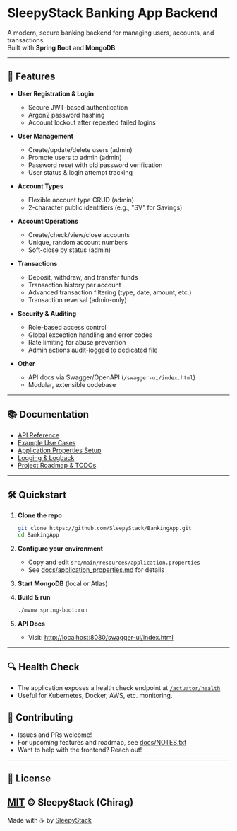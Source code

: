 # SleepyStack Banking App Backend

A modern, secure banking backend for managing users, accounts, and transactions.  
Built with **Spring Boot** and **MongoDB**.

---

## 🚀 Features

- **User Registration & Login**
    - Secure JWT-based authentication
    - Argon2 password hashing
    - Account lockout after repeated failed logins

- **User Management**
    - Create/update/delete users (admin)
    - Promote users to admin (admin)
    - Password reset with old password verification
    - User status & login attempt tracking

- **Account Types**
    - Flexible account type CRUD (admin)
    - 2-character public identifiers (e.g., "SV" for Savings)

- **Account Operations**
    - Create/check/view/close accounts
    - Unique, random account numbers
    - Soft-close by status (admin)

- **Transactions**
    - Deposit, withdraw, and transfer funds
    - Transaction history per account
    - Advanced transaction filtering (type, date, amount, etc.)
    - Transaction reversal (admin-only)

- **Security & Auditing**
    - Role-based access control
    - Global exception handling and error codes
    - Rate limiting for abuse prevention
    - Admin actions audit-logged to dedicated file

- **Other**
    - API docs via Swagger/OpenAPI (`/swagger-ui/index.html`)
    - Modular, extensible codebase

---

## 📚 Documentation

- [API Reference](docs/API.md)
- [Example Use Cases](docs/use_cases.md)
- [Application Properties Setup](docs/application_properties.md)
- [Logging & Logback](docs/logback.md)
- [Project Roadmap & TODOs](docs/NOTES.txt)

---

## 🛠️ Quickstart

1. **Clone the repo**
   ```sh
   git clone https://github.com/SleepyStack/BankingApp.git
   cd BankingApp
   ```

2. **Configure your environment**
    - Copy and edit `src/main/resources/application.properties`
    - See [docs/application_properties.md](docs/application_properties.md) for details

3. **Start MongoDB** (local or Atlas)

4. **Build & run**
   ```sh
   ./mvnw spring-boot:run
   ```

5. **API Docs**
    - Visit: [http://localhost:8080/swagger-ui/index.html](http://localhost:8080/swagger-ui/index.html)

---
## 🔍 Health Check

- The application exposes a health check endpoint at [`/actuator/health`](http://localhost:8080/actuator/health).
- Useful for Kubernetes, Docker, AWS, etc. monitoring.

## 🤝 Contributing

- Issues and PRs welcome!
- For upcoming features and roadmap, see [docs/NOTES.txt](docs/NOTES.txt)
- Want to help with the frontend? Reach out!

---

## 📝 License

[MIT](https://opensource.org/licenses/MIT) © SleepyStack (Chirag)
---

Made with ☕ by [SleepyStack](https://github.com/SleepyStack)